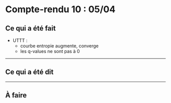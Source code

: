 # Compte-rendu 10 : 05/04

## Ce qui a été fait
- UTTT : 
    - courbe entropie augmente, converge
    - les q-values ne sont pas à 0


---

## Ce qui a été dit

---

## À faire

